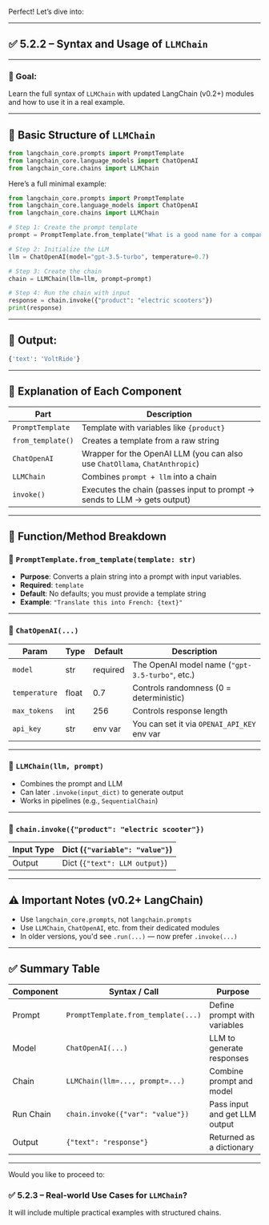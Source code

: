Perfect! Let’s dive into:

---

## ✅ 5.2.2 – Syntax and Usage of `LLMChain`

---

### 🎯 Goal:

Learn the full syntax of `LLMChain` with updated LangChain (v0.2+) modules and how to use it in a real example.

---

## 🧱 Basic Structure of `LLMChain`

```python
from langchain_core.prompts import PromptTemplate
from langchain_core.language_models import ChatOpenAI
from langchain_core.chains import LLMChain
```

Here’s a full minimal example:

```python
from langchain_core.prompts import PromptTemplate
from langchain_core.language_models import ChatOpenAI
from langchain_core.chains import LLMChain

# Step 1: Create the prompt template
prompt = PromptTemplate.from_template("What is a good name for a company that makes {product}?")

# Step 2: Initialize the LLM
llm = ChatOpenAI(model="gpt-3.5-turbo", temperature=0.7)

# Step 3: Create the chain
chain = LLMChain(llm=llm, prompt=prompt)

# Step 4: Run the chain with input
response = chain.invoke({"product": "electric scooters"})
print(response)
```

---

## 🧪 Output:

```python
{'text': 'VoltRide'}
```

---

## 🧠 Explanation of Each Component

| Part              | Description                                                                 |
| ----------------- | --------------------------------------------------------------------------- |
| `PromptTemplate`  | Template with variables like `{product}`                                    |
| `from_template()` | Creates a template from a raw string                                        |
| `ChatOpenAI`      | Wrapper for the OpenAI LLM (you can also use `ChatOllama`, `ChatAnthropic`) |
| `LLMChain`        | Combines `prompt + llm` into a chain                                        |
| `invoke()`        | Executes the chain (passes input to prompt → sends to LLM → gets output)    |

---

## 📘 Function/Method Breakdown

### 🔹 `PromptTemplate.from_template(template: str)`

* **Purpose**: Converts a plain string into a prompt with input variables.
* **Required**: `template`
* **Default**: No defaults; you must provide a template string
* **Example**: `"Translate this into French: {text}"`

---

### 🔹 `ChatOpenAI(...)`

| Param         | Type  | Default  | Description                                     |
| ------------- | ----- | -------- | ----------------------------------------------- |
| `model`       | str   | required | The OpenAI model name (`"gpt-3.5-turbo"`, etc.) |
| `temperature` | float | 0.7      | Controls randomness (0 = deterministic)         |
| `max_tokens`  | int   | 256      | Controls response length                        |
| `api_key`     | str   | env var  | You can set it via `OPENAI_API_KEY` env var     |

---

### 🔹 `LLMChain(llm, prompt)`

* Combines the prompt and LLM
* Can later `.invoke(input_dict)` to generate output
* Works in pipelines (e.g., `SequentialChain`)

---

### 🔹 `chain.invoke({"product": "electric scooter"})`

| Input Type | Dict (`{"variable": "value"}`) |
| ---------- | ------------------------------ |
| Output     | Dict (`{"text": LLM output}`)  |

---

## ⚠️ Important Notes (v0.2+ LangChain)

* Use `langchain_core.prompts`, not `langchain.prompts`
* Use `LLMChain`, `ChatOpenAI`, etc. from their dedicated modules
* In older versions, you'd see `.run(...)` — now prefer `.invoke(...)`

---

## ✅ Summary Table

| Component | Syntax / Call                       | Purpose                       |
| --------- | ----------------------------------- | ----------------------------- |
| Prompt    | `PromptTemplate.from_template(...)` | Define prompt with variables  |
| Model     | `ChatOpenAI(...)`                   | LLM to generate responses     |
| Chain     | `LLMChain(llm=..., prompt=...)`     | Combine prompt and model      |
| Run Chain | `chain.invoke({"var": "value"})`    | Pass input and get LLM output |
| Output    | `{"text": "response"}`              | Returned as a dictionary      |

---

Would you like to proceed to:

### ✅ 5.2.3 – Real-world Use Cases for `LLMChain`?

It will include multiple practical examples with structured chains.
